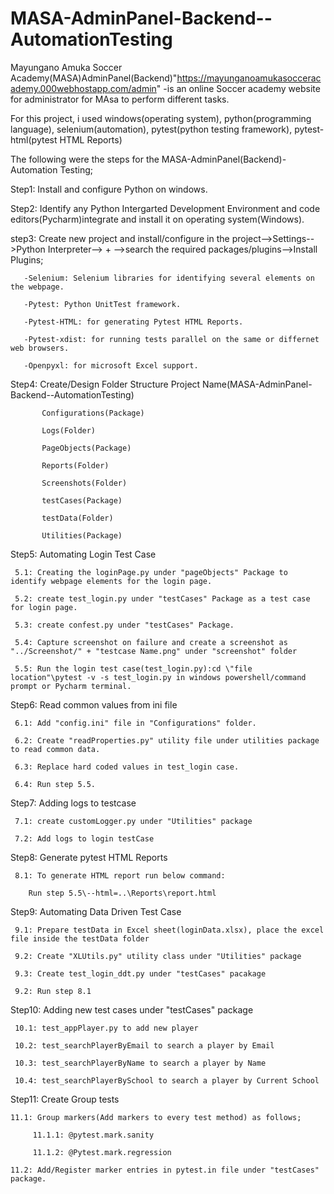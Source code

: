 # MASA-AdminPanel-Backend--AutomationTesting
Mayungano Amuka Soccer Academy(MASA)AdminPanel(Backend)"https://mayunganoamukasocceracademy.000webhostapp.com/admin" -is an online Soccer academy website for administrator for MAsa to perform
different tasks. 

For this project, i used windows(operating system), python(programming language), selenium(automation), pytest(python testing framework), pytest-html(pytest HTML Reports)

The following were  the steps for the MASA-AdminPanel(Backend)-Automation Testing;

Step1: Install and configure Python on windows.

Step2: Identify any Python Intergarted Development Environment and code editors(Pycharm)integrate and install it on operating system(Windows).

step3: Create new project and install/configure in the project-->Settings-->Python Interpreter--> + -->search the required packages/plugins-->Install Plugins;

       -Selenium: Selenium libraries for identifying several elements on the webpage.
       
       -Pytest: Python UnitTest framework.
       
       -Pytest-HTML: for generating Pytest HTML Reports.
       
       -Pytest-xdist: for running tests parallel on the same or differnet web browsers.
       
       -Openpyxl: for microsoft Excel support.
       
 Step4: Create/Design Folder Structure 
      Project Name(MASA-AdminPanel-Backend--AutomationTesting)
      
           Configurations(Package)
           
           Logs(Folder)
           
           PageObjects(Package)
           
           Reports(Folder)
           
           Screenshots(Folder)
           
           testCases(Package)
           
           testData(Folder)
           
           Utilities(Package)
           
Step5: Automating Login Test Case

     5.1: Creating the loginPage.py under "pageObjects" Package to identify webpage elements for the login page.
     
     5.2: create test_login.py under "testCases" Package as a test case for login page.
     
     5.3: create confest.py under "testCases" Package.
     
     5.4: Capture screenshot on failure and create a screenshot as "../Screenshot/" + "testcase Name.png" under "screenshot" folder
     
     5.5: Run the login test case(test_login.py):cd \"file location"\pytest -v -s test_login.py in windows powershell/command prompt or Pycharm terminal.
     
Step6: Read common values from ini file

     6.1: Add "config.ini" file in "Configurations" folder.
     
     6.2: Create "readProperties.py" utility file under utilities package to read common data.
     
     6.3: Replace hard coded values in test_login case.
     
     6.4: Run step 5.5.
     
Step7: Adding logs to testcase

     7.1: create customLogger.py under "Utilities" package
     
     7.2: Add logs to login testCase
     
Step8: Generate pytest HTML Reports

     8.1: To generate HTML report run below command:
     
        Run step 5.5\--html=..\Reports\report.html
        
Step9: Automating Data Driven Test Case

     9.1: Prepare testData in Excel sheet(loginData.xlsx), place the excel file inside the testData folder
     
     9.2: Create "XLUtils.py" utility class under "Utilities" package
     
     9.3: Create test_login_ddt.py under "testCases" pacakage
     
     9.2: Run step 8.1
     
Step10: Adding new test cases under "testCases" package

     10.1: test_appPlayer.py to add new player
     
     10.2: test_searchPlayerByEmail to search a player by Email
     
     10.3: test_searchPlayerByName to search a player by Name
     
     10.4: test_searchPlayerBySchool to search a player by Current School
     
Step11: Create Group tests

    11.1: Group markers(Add markers to every test method) as follows;
    
         11.1.1: @pytest.mark.sanity
         
         11.1.2: @Pytest.mark.regression
         
    11.2: Add/Register marker entries in pytest.in file under "testCases" package.
         
        
     
     
      
     
 
       
